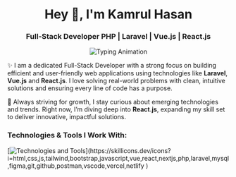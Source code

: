 <h1 align="center">Hey 👋, I'm Kamrul Hasan</h1>
<h3 align="center">Full-Stack Developer PHP | Laravel | Vue.js | React.js</h3>

<p align="center">
  <img src="https://readme-typing-svg.demolab.com?font=Fira+Code&size=20&pause=1000&color=00C9FF&center=true&width=600&lines=Passionate+Full-Stack+Developer.;Building+Efficient+Web+Applications.;Crafting+Seamless+User+Experiences.;Currently+Mastering+React.js+to+Level+Up!" alt="Typing Animation" />
</p>

<p align="left">
✨ I am a dedicated Full-Stack Developer with a strong focus on building efficient and user-friendly web applications using technologies like <strong>Laravel</strong>, <strong>Vue.js</strong> and <strong>React.js</strong>. I love solving real-world problems with clean, intuitive solutions and ensuring every line of code has a purpose.
</p>

<p align="left">
🚀 Always striving for growth, I stay curious about emerging technologies and trends. Right now, I’m diving deep into <strong>React.js</strong>, expanding my skill set to deliver innovative, impactful solutions.
</p>

<h3 align="left">Technologies & Tools I Work With:</h3>
<p align="left">
  [<img src="https://skillicons.dev/icons?i=html,css,js,tailwind,bootstrap,javascript,vue,react,nextjs,php,laravel, mysql,figma, git,github, postman,vscode,vercel,netlify" alt="Technologies and Tools" />](https://skillicons.dev/icons?i=html,css,js,tailwind,bootstrap,javascript,vue,react,nextjs,php,laravel,mysql,figma,git,github,postman,vscode,vercel,netlify
)
</p>

